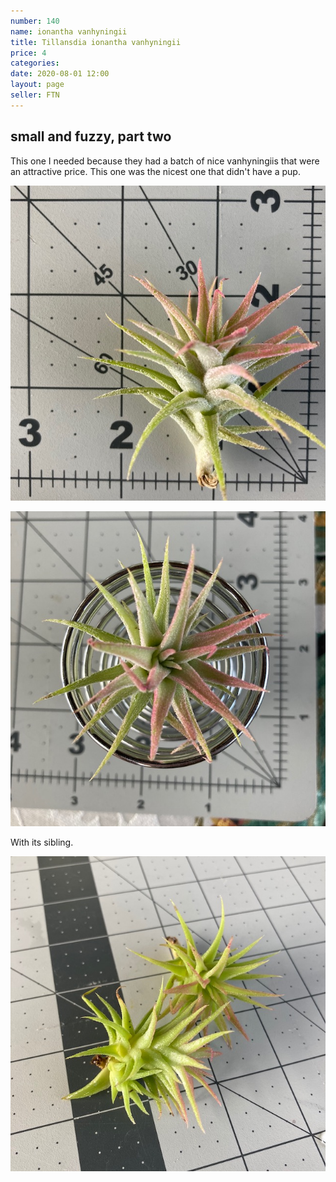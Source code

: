 ```yaml
---
number: 140
name: ionantha vanhyningii
title: Tillansdia ionantha vanhyningii
price: 4
categories: 
date: 2020-08-01 12:00
layout: page
seller: FTN
---
```

## small and fuzzy, part two

This one I needed because they had a batch of nice vanhyningiis that were an attractive price. This one was the nicest one that didn't have a pup.

!["Tillandsia ionantha vanhyningii"](/i/IMG_0522.jpeg "Tillandsia ionantha vanhyningii")

!["Tillandsia ionantha vanhyningii"](/i/IMG_0523.jpeg "Tillandsia ionantha vanhyningii")

With its sibling.

!["Tillandsia ionantha vanhyningii"](/i/IMG_0534.jpeg "Tillandsia ionantha vanhyningii")

